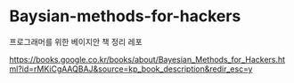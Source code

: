 # Baysian-methods-for-hackers
프로그래머를 위한 베이지안 책 정리 레포

https://books.google.co.kr/books/about/Bayesian_Methods_for_Hackers.html?id=rMKiCgAAQBAJ&source=kp_book_description&redir_esc=y
